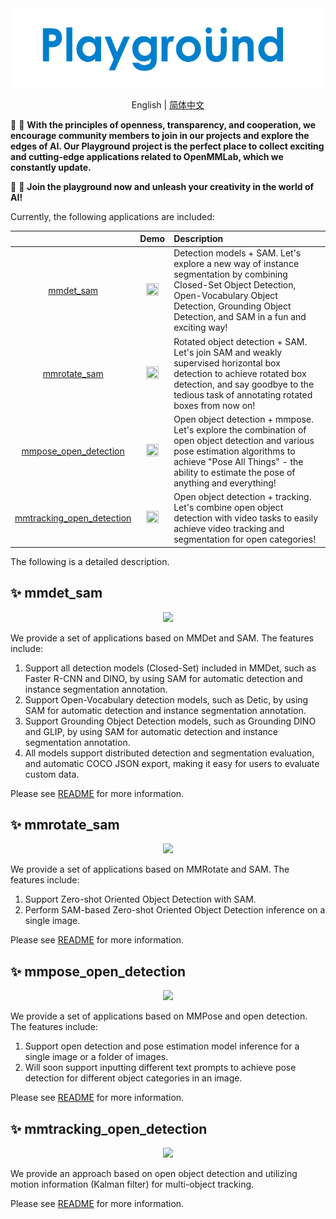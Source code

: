 <div align=center>
<img src="resources/playground-logo.png"/>
</div>

<div align="center">

English | [简体中文](README_zh-CN.md)

</div>

🥳 🚀 **With the principles of openness, transparency, and cooperation, we encourage community members to join in our projects and explore the edges of AI. Our Playground project is the perfect place to collect exciting and cutting-edge applications related to OpenMMLab, which we constantly update.**

🥳 🚀 **Join the playground now and unleash your creativity in the world of AI!**

Currently, the following applications are included:

|                                                                  |                                                                    Demo                                                                     | Description                                                                                                                                                                                                               |
| :--------------------------------------------------------------: |:-------------------------------------------------------------------------------------------------------------------------------------------:| :------------------------------------------------------------------------------------------------------------------------------------------------------------------------------------------------------------------------ |
|                 [mmdet_sam](mmdet_sam/README.md)                 | <img src="https://user-images.githubusercontent.com/17425982/231419108-bc5ef1ed-cb0b-496a-a19e-9b3b55479426.png" width="70%" height="20%"/> | Detection models + SAM. Let's explore a new way of instance segmentation by combining Closed-Set Object Detection, Open-Vocabulary Object Detection, Grounding Object Detection, and SAM in a fun and exciting way!       |
|              [mmrotate_sam](mmrotate_sam/README.md)              | <img src="https://user-images.githubusercontent.com/79644233/231568599-58694ec9-a3b1-44a4-833f-74cfb4d4ca45.png" width="70%" height="20%"/> | Rotated object detection + SAM. Let's join SAM and weakly supervised horizontal box detection to achieve rotated box detection, and say goodbye to the tedious task of annotating rotated boxes from now on!              |
|     [mmpose_open_detection](mmpose_open_detection/README.md)     | <img src="https://user-images.githubusercontent.com/8425513/231439110-c0e7d6f8-5692-4bcb-b6cf-c3c243a990a5.jpg" width="70%" height="20%"/>  | Open object detection + mmpose. Let's explore the combination of open object detection and various pose estimation algorithms to achieve "Pose All Things" - the ability to estimate the pose of anything and everything! |
| [mmtracking_open_detection](mmtracking_open_detection/README.md) |                      <img src="https://github.com/zwhus/pictures/raw/main/demo%2B(1).gif" width="70%" height="10%" />                       | Open object detection + tracking. Let's combine open object detection with video tasks to easily achieve video tracking and segmentation for open categories!                                                             |

The following is a detailed description.

## ✨ mmdet_sam

<div align=center>
<img src="https://user-images.githubusercontent.com/27466624/231659917-e3069822-2193-4261-b216-5f53baa64b53.PNG"/>
</div>

We provide a set of applications based on MMDet and SAM. The features include:

1. Support all detection models (Closed-Set) included in MMDet, such as Faster R-CNN and DINO, by using SAM for automatic detection and instance segmentation annotation.
2. Support Open-Vocabulary detection models, such as Detic, by using SAM for automatic detection and instance segmentation annotation.
3. Support Grounding Object Detection models, such as Grounding DINO and GLIP, by using SAM for automatic detection and instance segmentation annotation.
4. All models support distributed detection and segmentation evaluation, and automatic COCO JSON export, making it easy for users to evaluate custom data.

Please see [README](mmdet_sam/README.md) for more information.

## ✨ mmrotate_sam

<div align=center>
<img src="https://user-images.githubusercontent.com/27466624/231659969-adf7dd4d-fcec-4677-9105-aa72b2ced00f.PNG"/>
</div>

We provide a set of applications based on MMRotate and SAM. The features include:

1. Support Zero-shot Oriented Object Detection with SAM.
2. Perform SAM-based Zero-shot Oriented Object Detection inference on a single image.

Please see [README](mmrotate_sam/README.md) for more information.

## ✨ mmpose_open_detection

<div align=center>
<img src="https://user-images.githubusercontent.com/27466624/231660029-03166059-e8cf-4b17-8aa5-b42f3a52f12a.PNG"/>
</div>

We provide a set of applications based on MMPose and open detection. The features include:

1. Support open detection and pose estimation model inference for a single image or a folder of images.
2. Will soon support inputting different text prompts to achieve pose detection for different object categories in an image.

Please see [README](mmpose_open_detection/README.md) for more information.

## ✨ mmtracking_open_detection

<div align=center>
<img src="https://user-images.githubusercontent.com/27466624/231666666-4f4c5696-df73-45cd-af04-758ea3806a82.png"/>
</div>

We provide an approach based on open object detection and utilizing motion information (Kalman filter) for multi-object tracking.

Please see [README](mmtracking_open_detection/README.md) for more information.
